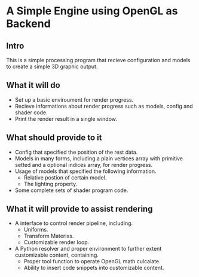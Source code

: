 # A Simple Engine using OpenGL as Backend

## Intro

This is a simple processing program that recieve configuration and models to create a simple 3D graphic output.

## What it will do
- Set up a basic enviroument for render progress.
- Recieve informations about render progress such as models, config and shader code.
- Print the render result in a single window.

## What should provide to it
- Config that specified the position of the rest data.
- Models in many forms, including a plain vertices array with primitive setted and a optional indices array, for render progress.
- Usage of models that specified the following information.
	- Relative postion of certain model.
	- The lighting property.
- Some complete sets of shader program code.

## What it will provide to assist rendering
- A interface to control render pipeline, including.
	- Uniforms.
	- Transform Materixs.
	- Customizable render loop.
- A Python resolver and proper environment to further extent customizable content, containing.
	- Proper tool function to operate OpenGL math culcalate.
	- Ability to insert code snippets into customizable content.
